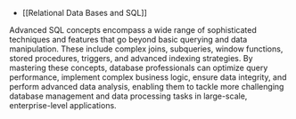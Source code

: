 - [[Relational Data Bases and SQL]]

Advanced SQL concepts encompass a wide range of sophisticated techniques and features that go beyond basic querying and data manipulation. These include complex joins, subqueries, window functions, stored procedures, triggers, and advanced indexing strategies. By mastering these concepts, database professionals can optimize query performance, implement complex business logic, ensure data integrity, and perform advanced data analysis, enabling them to tackle more challenging database management and data processing tasks in large-scale, enterprise-level applications.